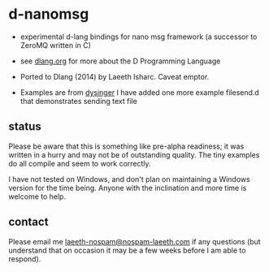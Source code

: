 d-nanomsg
=========
* experimental d-lang bindings for nano msg framework (a successor to ZeroMQ written in C)

* see [dlang.org](dlang.org) for more about the D Programming Language

* Ported to Dlang (2014) by Laeeth Isharc.  Caveat emptor.

* Examples are from [dysinger](https://github.com/dysinger/nanomsg-examples/blob/master/README.org)
I have added one more example filesend.d that demonstrates sending text file

status
-------
Please be aware that this is something like pre-alpha readiness; it was written in a hurry and may not be of outstanding quality.  The tiny examples do all compile and seem to work correctly.

I have not tested on Windows, and don't plan on maintaining a Windows version for the time being.  Anyone with the inclination and more time is welcome to help.


contact
-------
Please email me laeeth-nospam@nospam-laeeth.com if any questions (but understand that
on occasion it may be a few weeks before I am able to respond).
    

